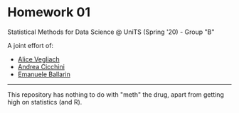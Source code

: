# Homework 01

Statistical Methods for Data Science @ UniTS (Spring '20) - Group "B"

A joint effort of:  
- [Alice Vegliach](https://github.com/alicev97)  
- [Andrea Cicchini](https://github.com/Andrecik)  
- [Emanuele Ballarin](https://github.com/emaballarin)  


---
This repository has nothing to do with "meth" the drug, apart from getting high on statistics (and R).
